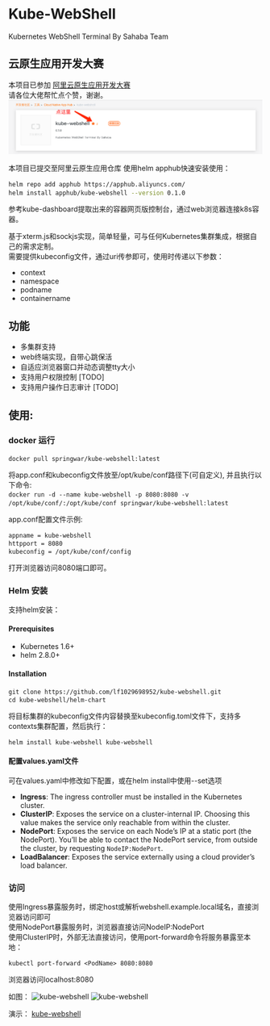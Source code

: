 # Kube-WebShell
Kubernetes WebShell Terminal By Sahaba Team

## 云原生应用开发大赛

 本项目已参加 [阿里云原生应用开发大赛](https://developer.aliyun.com/hub/detail?spm=a2c6h.12873679.0.0.61811107Si0gaZ&name=kube-webshell&version=0.1.0)  
请各位大佬帮忙点个赞，谢谢。
![点赞](docs/images/apphub-star.png)

本项目已提交至阿里云原生应用仓库
使用helm apphub快速安装使用：

```bash
helm repo add apphub https://apphub.aliyuncs.com/
helm install apphub/kube-webshell --version 0.1.0
```


参考kube-dashboard提取出来的容器网页版控制台，通过web浏览器连接k8s容器。  

基于xterm.js和sockjs实现，简单轻量，可与任何Kubernetes集群集成，根据自己的需求定制。  
需要提供kubeconfig文件，通过uri传参即可，使用时传递以下参数：  

- context
- namespace
- podname
- containername

## 功能

- 多集群支持
- web终端实现，自带心跳保活
- 自适应浏览器窗口并动态调整tty大小
- 支持用户权限控制 [TODO] 
- 支持用户操作日志审计 [TODO] 


## 使用:
### docker 运行
```docker pull springwar/kube-webshell:latest```  

将app.conf和kubeconfig文件放至/opt/kube/conf路径下(可自定义), 并且执行以下命令:  
```docker run -d --name kube-webshell -p 8080:8080 -v /opt/kube/conf/:/opt/kube/conf springwar/kube-webshell:latest ```  

app.conf配置文件示例:
```
appname = kube-webshell
httpport = 8080
kubeconfig = /opt/kube/conf/config
```

打开浏览器访问8080端口即可。


### Helm 安装
支持helm安装：

#### Prerequisites

- Kubernetes 1.6+
- helm 2.8.0+

#### Installation
```
git clone https://github.com/lf1029698952/kube-webshell.git
cd kube-webshell/helm-chart
```
将目标集群的kubeconfig文件内容替换至kubeconfig.toml文件下，支持多contexts集群配置，然后执行：
```
helm install kube-webshell kube-webshell
```

#### 配置values.yaml文件

可在values.yaml中修改如下配置，或在helm install中使用--set选项

- **Ingress**: The ingress controller must be installed in the Kubernetes cluster.  
- **ClusterIP**: Exposes the service on a cluster-internal IP. Choosing this value makes the service only reachable from within the cluster.
- **NodePort**: Exposes the service on each Node’s IP at a static port (the NodePort). You’ll be able to contact the NodePort service, from outside the cluster, by requesting `NodeIP:NodePort`. 
- **LoadBalancer**: Exposes the service externally using a cloud provider’s load balancer.  

### 访问
使用Ingress暴露服务时，绑定host或解析webshell.example.local域名，直接浏览器访问即可  
使用NodePort暴露服务时，浏览器直接访问NodeIP:NodePort  
使用ClusterIP时，外部无法直接访问，使用port-forward命令将服务暴露至本地：
```
kubectl port-forward <PodName> 8080:8080
```
浏览器访问localhost:8080  

如图：
![kube-webshell](docs/images/kube-webshell-index.png)
![kube-webshell](docs/images/kube-webshell.png)

演示：
[kube-webshell](docs/images/kube-webshell.mov)

